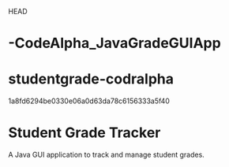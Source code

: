 HEAD
# -CodeAlpha_JavaGradeGUIApp
# studentgrade-codralpha
1a8fd6294be0330e06a0d63da78c6156333a5f40
# Student Grade Tracker
A Java GUI application to track and manage student grades.
